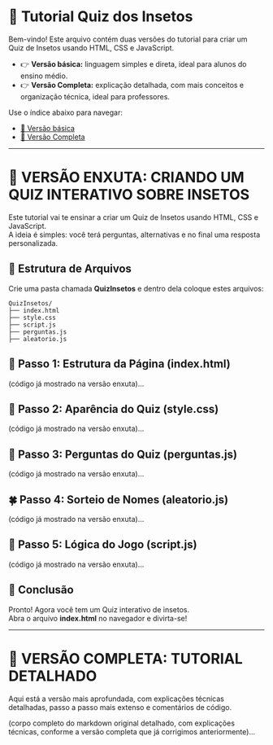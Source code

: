 # 📘 Tutorial Quiz dos Insetos

Bem-vindo! Este arquivo contém duas versões do tutorial para criar um Quiz de Insetos usando HTML, CSS e JavaScript.

- 👉 **Versão básica:** linguagem simples e direta, ideal para alunos do ensino médio.
- 👉 **Versão Completa:** explicação detalhada, com mais conceitos e organização técnica, ideal para professores.

Use o índice abaixo para navegar:

- [🐜 Versão básica](#-versão-enxuta-criando-um-quiz-interativo-sobre-insetos)
- [📖 Versão Completa](#-versão-completa-tutorial-detalhado)

---

# 🐜 VERSÃO ENXUTA: CRIANDO UM QUIZ INTERATIVO SOBRE INSETOS

Este tutorial vai te ensinar a criar um Quiz de Insetos usando HTML, CSS e JavaScript.  
A ideia é simples: você terá perguntas, alternativas e no final uma resposta personalizada.  

## 📂 Estrutura de Arquivos

Crie uma pasta chamada **QuizInsetos** e dentro dela coloque estes arquivos:

```
QuizInsetos/
├── index.html
├── style.css
├── script.js
├── perguntas.js
├── aleatorio.js
```

## 📝 Passo 1: Estrutura da Página (index.html)
(código já mostrado na versão enxuta)...

## 🎨 Passo 2: Aparência do Quiz (style.css)
(código já mostrado na versão enxuta)...

## 🤖 Passo 3: Perguntas do Quiz (perguntas.js)
(código já mostrado na versão enxuta)...

## 🍀 Passo 4: Sorteio de Nomes (aleatorio.js)
(código já mostrado na versão enxuta)...

## 🧠 Passo 5: Lógica do Jogo (script.js)
(código já mostrado na versão enxuta)...

## 🚀 Conclusão

Pronto! Agora você tem um Quiz interativo de insetos.  
Abra o arquivo **index.html** no navegador e divirta-se!

---

# 📖 VERSÃO COMPLETA: TUTORIAL DETALHADO

Aqui está a versão mais aprofundada, com explicações técnicas detalhadas, passo a passo mais extenso e comentários de código.

(corpo completo do markdown original detalhado, com explicações técnicas, conforme a versão completa que já corrigimos anteriormente)...
